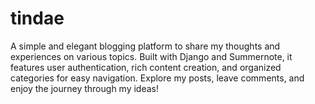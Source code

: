 # tindae
A simple and elegant blogging platform to share my thoughts and experiences on various topics. Built with Django and Summernote, it features user authentication, rich content creation, and organized categories for easy navigation. Explore my posts, leave comments, and enjoy the journey through my ideas!
